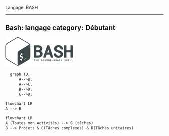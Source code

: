 Langage: BASH

---
Bash: langage
category: Débutant
---

![Langage: BASH](Gnu-bash-logo.svg.png)

```mermaid
  graph TD;
      A-->B;
      A-->C;
      B-->D;
      C-->D;
```
```mermaid
flowchart LR
A --> B
```

```mermaid
flowchart LR
A (Toutes mon Activités) --> B (tâches)
B --> Projets & C(Tâches complexes) & D(Tâches unitaires)
```
